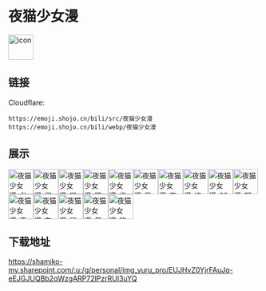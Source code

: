 # 夜猫少女漫
<img src="https://emoji.shojo.cn/bili/src/夜猫少女漫/icon.png" width="50" height="50" alt="icon">

## 链接
Cloudflare:
```
https://emoji.shojo.cn/bili/src/夜猫少女漫
https://emoji.shojo.cn/bili/webp/夜猫少女漫
```
## 展示
<img src="https://emoji.shojo.cn/bili/src/夜猫少女漫/夜猫少女漫-发生什么事.png" width="50" height="50" alt="夜猫少女漫-发生什么事"><img src="https://emoji.shojo.cn/bili/src/夜猫少女漫/夜猫少女漫-买买买.png" width="50" height="50" alt="夜猫少女漫-买买买"><img src="https://emoji.shojo.cn/bili/src/夜猫少女漫/夜猫少女漫-哭哭.png" width="50" height="50" alt="夜猫少女漫-哭哭"><img src="https://emoji.shojo.cn/bili/src/夜猫少女漫/夜猫少女漫-晒猫猫.png" width="50" height="50" alt="夜猫少女漫-晒猫猫"><img src="https://emoji.shojo.cn/bili/src/夜猫少女漫/夜猫少女漫-指指点点.png" width="50" height="50" alt="夜猫少女漫-指指点点"><img src="https://emoji.shojo.cn/bili/src/夜猫少女漫/夜猫少女漫-我会出手.png" width="50" height="50" alt="夜猫少女漫-我会出手"><img src="https://emoji.shojo.cn/bili/src/夜猫少女漫/夜猫少女漫-有内鬼.png" width="50" height="50" alt="夜猫少女漫-有内鬼"><img src="https://emoji.shojo.cn/bili/src/夜猫少女漫/夜猫少女漫-吃惊.png" width="50" height="50" alt="夜猫少女漫-吃惊"><img src="https://emoji.shojo.cn/bili/src/夜猫少女漫/夜猫少女漫-886.png" width="50" height="50" alt="夜猫少女漫-886"><img src="https://emoji.shojo.cn/bili/src/夜猫少女漫/夜猫少女漫-呵呵.png" width="50" height="50" alt="夜猫少女漫-呵呵"><img src="https://emoji.shojo.cn/bili/src/夜猫少女漫/夜猫少女漫-不讲武德.png" width="50" height="50" alt="夜猫少女漫-不讲武德"><img src="https://emoji.shojo.cn/bili/src/夜猫少女漫/夜猫少女漫-有黑幕.png" width="50" height="50" alt="夜猫少女漫-有黑幕"><img src="https://emoji.shojo.cn/bili/src/夜猫少女漫/夜猫少女漫-冒泡.png" width="50" height="50" alt="夜猫少女漫-冒泡"><img src="https://emoji.shojo.cn/bili/src/夜猫少女漫/夜猫少女漫-怨种.png" width="50" height="50" alt="夜猫少女漫-怨种"><img src="https://emoji.shojo.cn/bili/src/夜猫少女漫/夜猫少女漫-陷入沉思.png" width="50" height="50" alt="夜猫少女漫-陷入沉思">

## 下载地址

https://shamiko-my.sharepoint.com/:u:/g/personal/img_yuru_pro/EUJHvZ0YjrFAuJq-eEJGJUQBb2qWzgARP72lPzrRUI3uYQ